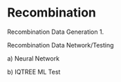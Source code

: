 # Recombination

Recombination Data Generation
  1.

Recombination Data Network/Testing

  a) Neural Network

  b) IQTREE ML Test
